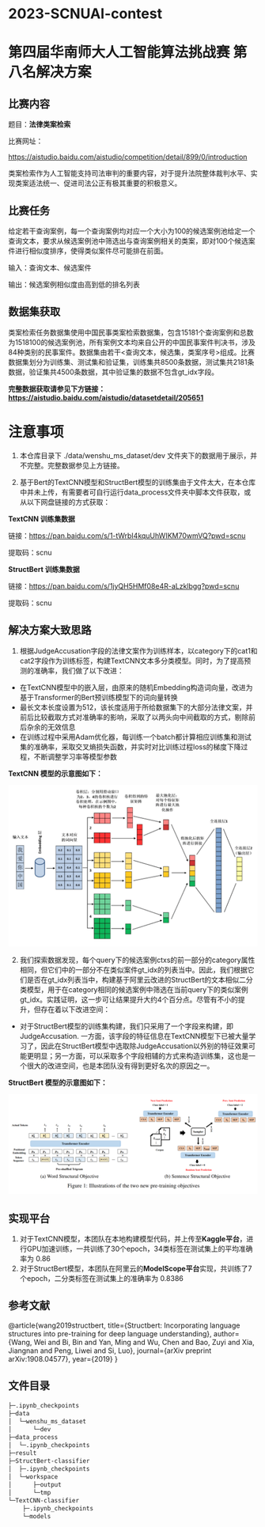 # 2023-SCNUAI-contest
第四届华南师大人工智能算法挑战赛 第八名解决方案
=====

## 比赛内容

题目：**法律类案检索**

比赛网址：

https://aistudio.baidu.com/aistudio/competition/detail/899/0/introduction 


类案检索作为人工智能支持司法审判的重要内容，对于提升法院整体裁判水平、实现类案适法统一、促进司法公正有极其重要的积极意义。


## 比赛任务

给定若干查询案例，每一个查询案例均对应一个大小为100的候选案例池给定一个查询文本，要求从候选案例池中筛选出与查询案例相关的类案，即对100个候选案件进行相似度排序，使得类似案件尽可能排在前面。

输入：查询文本、候选案件

输出：候选案例相似度由高到低的排名列表

## 数据集获取
类案检索任务数据集使用中国民事类案检索数据集，包含15181个查询案例和总数为1518100的候选案例池，所有案例文本均来自公开的中国民事案件判决书，涉及84种类别的民事案件。数据集由若干<查询文本，候选集，类案序号>组成。比赛数据集划分为训练集、测试集和验证集，训练集共8500条数据，测试集共2181条数据，验证集共4500条数据，其中验证集的数据不包含gt_idx字段。

**完整数据获取请参见下方链接：https://aistudio.baidu.com/aistudio/datasetdetail/205651**

# 注意事项
1. 本仓库目录下 ./data/wenshu_ms_dataset/dev 文件夹下的数据用于展示，并不完整。完整数据参见上方链接。

2. 基于Bert的TextCNN模型和StructBert模型的训练集由于文件太大，在本仓库中并未上传，有需要者可自行运行data_process文件夹中脚本文件获取，或从以下网盘链接的方式获取：

**TextCNN 训练集数据**

链接：https://pan.baidu.com/s/1-tWrbI4kquUhWIKM70wmVQ?pwd=scnu 

提取码：scnu 

**StructBert 训练集数据**

链接：https://pan.baidu.com/s/1jyQH5HMf08e4R-aLzklbgg?pwd=scnu

提取码：scnu 


## 解决方案大致思路
1. 根据JudgeAccusation字段的法律文案作为训练样本，以category下的cat1和cat2字段作为训练标签，构建TextCNN文本多分类模型。同时，为了提高预测的准确率，我们做了以下改进：
* 在TextCNN模型中的嵌入层，由原来的随机Embedding构造词向量，改进为基于Transformer的Bert预训练模型下的词向量转换
* 最长文本长度设置为512，该长度适用于所给数据集下的大部分法律文案，并前后比较截取方式对准确率的影响，采取了以两头向中间截取的方式，剔除前后杂余的无效信息
* 在训练过程中采用Adam优化器，每训练一个batch都计算相应训练集和测试集的准确率，采取交叉熵损失函数，并实时对比训练过程loss的梯度下降过程，不断调整学习率等模型参数

**TextCNN 模型的示意图如下：**

![TextCNN](./TextCNN-classifier/TextCNN-model.png)

2. 我们探索数据发现，每个query下的候选案例ctxs的前一部分的category属性相同，但它们中的一部分不在类似案件gt_idx的列表当中。因此，我们根据它们是否在gt_idx列表当中，构建基于阿里云改进的StructBert的文本相似二分类模型，用于在category相同的候选案例中筛选在当前query下的类似案例gt_idx。实践证明，这一步可让结果提升大约4个百分点。尽管有不小的提升，但存在着以下改进空间：
* 对于StructBert模型的训练集构建，我们只采用了一个字段来构建，即JudgeAccusation. 一方面，该字段的特征信息在TextCNN模型下已被大量学习了，因此在StructBert模型中选取除JudgeAccusation以外别的特征效果可能更明显；另一方面，可以采取多个字段相辅的方式来构造训练集，这也是一个很大的改进空间，也是本团队没有得到更好名次的原因之一。

**StructBert 模型的示意图如下：**

![TextCNN](./StructBert-classifier/StructBert-Model.png)

## 实现平台
1. 对于TextCNN模型，本团队在本地构建模型代码，并上传至**Kaggle平台**，进行GPU加速训练，一共训练了30个epoch，34类标签在测试集上的平均准确率为 0.86
2. 对于StructBert模型，本团队在阿里云的**ModelScope平台**实现，共训练了7个epoch，二分类标签在测试集上的准确率为 0.8386

## 参考文献
@article{wang2019structbert,
  title={Structbert: Incorporating language structures into pre-training for deep language understanding},
  author={Wang, Wei and Bi, Bin and Yan, Ming and Wu, Chen and Bao, Zuyi and Xia, Jiangnan and Peng, Liwei and Si, Luo},
  journal={arXiv preprint arXiv:1908.04577},
  year={2019}
}

## 文件目录

```
├─.ipynb_checkpoints
├─data
│  └─wenshu_ms_dataset
│      └─dev
├─data_process
│  └─.ipynb_checkpoints
├─result
├─StructBert-classifier
│  ├─.ipynb_checkpoints
│  └─workspace
│      ├─output
│      └─tmp
└─TextCNN-classifier
    ├─.ipynb_checkpoints
    └─models
```

